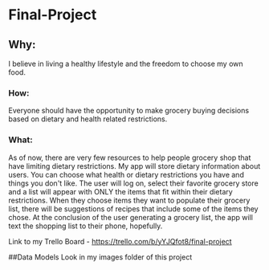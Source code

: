 # Final-Project


## Why:
I believe in living a healthy lifestyle and the freedom to choose my own food.
### How:
Everyone should have the opportunity to make grocery buying decisions based on dietary and health related restrictions.
### What:
As of now, there are very few resources to help people grocery shop that have limiting dietary restrictions.
My app will store dietary information about users. You can choose what health or dietary restrictions you have and things you don't like. 
The user will log on, select their favorite grocery store and a list will appear with ONLY the items that fit within their dietary restrictions. 
When they choose items they want to populate their grocery list, there will be suggestions of recipes that include some of the items they chose.
At the conclusion of the user generating a grocery list, the app will text the shopping list to their phone, hopefully.


Link to my Trello Board - https://trello.com/b/yYJQfot8/final-project

##Data Models
Look in my images folder of this project